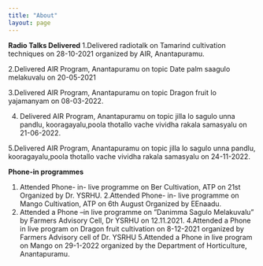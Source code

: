 ```yaml
---
title: "About"
layout: page
---
```


**Radio Talks Delivered**
1.Delivered radiotalk on Tamarind cultivation techniques on 28-10-2021 organized by AIR, Anantapuramu.

2.Delivered AIR Program, Anantapuramu on topic Date palm saagulo melakuvalu on 20-05-2021

3.Delivered AIR Program, Anantapuramu on topic Dragon fruit lo yajamanyam on 08-03-2022.

4. Delivered AIR Program, Anantapuramu on topic jilla lo sagulo unna pandlu, kooragayalu,poola thotallo vache vividha rakala samasyalu on 21-06-2022.
   
5.Delivered AIR Program, Anantapuramu on topic jilla lo sagulo unna pandlu, kooragayalu,poola thotallo vache vividha rakala samasyalu on 24-11-2022.

**Phone-in programmes**
1. Attended Phone- in- live programme on Ber Cultivation, ATP on 21st Organized by Dr. YSRHU.
2.Attended Phone- in- live programme on Mango Cultivation, ATP on 6th August Organized by EEnaadu.
3. Attended a Phone –in live programme on ”Danimma Sagulo Melakuvalu” by Farmers Advisory Cell, Dr YSRHU on 12.11.2021.
4.Attended a Phone in live program on Dragon fruit cultivation on 8-12-2021 organized by Farmers Advisory cell of Dr. YSRHU
5.Attended a Phone in live program on Mango on 29-1-2022 organized by the Department of Horticulture, Anantapuramu.


